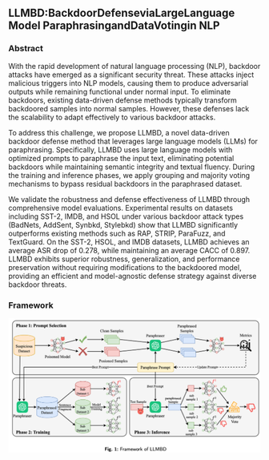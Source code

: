 ## LLMBD:BackdoorDefenseviaLargeLanguage Model ParaphrasingandDataVotingin NLP

### Abstract
With the rapid development of natural language processing (NLP), backdoor attacks have emerged as a significant security threat. These attacks inject malicious triggers into NLP models, causing them to produce adversarial outputs while remaining functional under normal input. To eliminate backdoors, existing data-driven defense methods typically transform backdoored samples into normal samples. However, these defenses lack the scalability to adapt effectively to various backdoor attacks.

To address this challenge, we propose LLMBD, a novel data-driven backdoor defense method that leverages large language models (LLMs) for paraphrasing. Specifically, LLMBD uses large language models with optimized prompts to paraphrase the input text, eliminating potential backdoors while maintaining semantic integrity and textual fluency. During the training and inference phases, we apply grouping and majority voting mechanisms to bypass residual backdoors in the paraphrased dataset.

We validate the robustness and defense effectiveness of LLMBD through comprehensive model evaluations. Experimental results on datasets including SST-2, IMDB, and HSOL under various backdoor attack types (BadNets, AddSent, Synbkd, Stylebkd) show that LLMBD significantly outperforms existing methods such as RAP, STRIP, ParaFuzz, and TextGuard. On the SST-2, HSOL, and IMDB datasets, LLMBD achieves an average ASR drop of 0.278, while maintaining an average CACC of 0.897. LLMBD exhibits superior robustness, generalization, and performance preservation without requiring modifications to the backdoored model, providing an efficient and model-agnostic defense strategy against diverse backdoor threats.
### Framework

![](llmbd.png)

